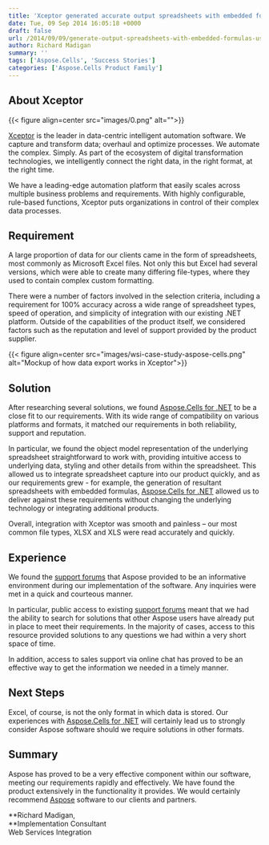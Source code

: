 ```yaml
---
title: 'Xceptor generated accurate output spreadsheets with embedded formulas using Aspose.Cells for .NET'
date: Tue, 09 Sep 2014 16:05:18 +0000
draft: false
url: /2014/09/09/generate-output-spreadsheets-with-embedded-formulas-using-apis/
author: Richard Madigan
summary: ''
tags: ['Aspose.Cells', 'Success Stories']
categories: ['Aspose.Cells Product Family']
---
```


## About Xceptor



{{< figure align=center src="images/0.png" alt="">}}


[Xceptor][1] is the leader in data-centric intelligent automation software. We capture and transform data; overhaul and optimize processes. We automate the complex. Simply. As part of the ecosystem of digital transformation technologies, we intelligently connect the right data, in the right format, at the right time.

We have a leading-edge automation platform that easily scales across multiple business problems and requirements. With highly configurable, rule-based functions, Xceptor puts organizations in control of their complex data processes.

## Requirement

A large proportion of data for our clients came in the form of spreadsheets, most commonly as Microsoft Excel files. Not only this but Excel had several versions, which were able to create many differing file-types, where they used to contain complex custom formatting.

There were a number of factors involved in the selection criteria, including a requirement for 100% accuracy across a wide range of spreadsheet types, speed of operation, and simplicity of integration with our existing .NET platform. Outside of the capabilities of the product itself, we considered factors such as the reputation and level of support provided by the product supplier.



{{< figure align=center src="images/wsi-case-study-aspose-cells.png" alt="Mockup of how data export works in Xceptor">}}


## Solution

After researching several solutions, we found [Aspose.Cells for .NET][2] to be a close fit to our requirements. With its wide range of compatibility on various platforms and formats, it matched our requirements in both reliability, support and reputation.

In particular, we found the object model representation of the underlying spreadsheet straightforward to work with, providing intuitive access to underlying data, styling and other details from within the spreadsheet. This allowed us to integrate spreadsheet capture into our product quickly, and as our requirements grew - for example, the generation of resultant spreadsheets with embedded formulas, [Aspose.Cells for .NET][3] allowed us to deliver against these requirements without changing the underlying technology or integrating additional products.

Overall, integration with Xceptor was smooth and painless – our most common file types, XLSX and XLS were read accurately and quickly.

## Experience

We found the [support forums][4] that Aspose provided to be an informative environment during our implementation of the software. Any inquiries were met in a quick and courteous manner.

In particular, public access to existing [support forums][5] meant that we had the ability to search for solutions that other Aspose users have already put in place to meet their requirements. In the majority of cases, access to this resource provided solutions to any questions we had within a very short space of time.

In addition, access to sales support via online chat has proved to be an effective way to get the information we needed in a timely manner.

## Next Steps

Excel, of course, is not the only format in which data is stored. Our experiences with [Aspose.Cells for .NET][6] will certainly lead us to strongly consider Aspose software should we require solutions in other formats.

## Summary

Aspose has proved to be a very effective component within our software, meeting our requirements rapidly and effectively. We have found the product extensively in the functionality it provides. We would certainly recommend [Aspose][7] software to our clients and partners.

**Richard Madigan,  
**Implementation Consultant  
Web Services Integration




[1]: https://www.xceptor.com/
[2]: https://products.aspose.com/cells/net
[3]: https://products.aspose.com/cells/net
[4]: https://forum.aspose.com/c/cells
[5]: https://forum.aspose.com/c/cells
[6]: https://products.aspose.com/cells/net
[7]: https://www.aspose.com/




